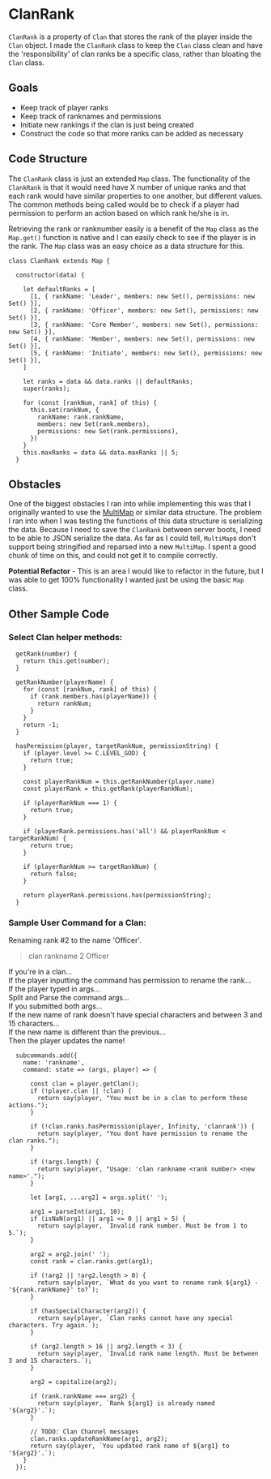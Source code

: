 # ClanRank

`ClanRank` is a property of `Clan` that stores the rank of the player inside the `Clan` object. I made the `ClanRank` class to keep the `Clan` class clean and have the 'responsibility' of clan ranks be a specific class, rather than bloating the `Clan` class.

## Goals
* Keep track of player ranks
* Keep track of ranknames and permissions
* Initiate new rankings if the clan is just being created
* Construct the code so that more ranks can be added as necessary

## Code Structure

The `ClanRank` class is just an extended `Map` class. The functionality of the `ClankRank` is that it would need have X number of unique ranks and that each rank would have similar properties to one another, but different values. The common methods being called would be to check if a player had permission to perform an action based on which rank he/she is in.

Retrieving the rank or ranknumber easily is a benefit of the `Map` class as the `Map.get()` function is native and I can easily check to see if the player is in the rank. The `Map` class was an easy choice as a data structure for this.

```
class ClanRank extends Map {

  constructor(data) {

    let defaultRanks = [
      [1, { rankName: 'Leader', members: new Set(), permissions: new Set() }],
      [2, { rankName: 'Officer', members: new Set(), permissions: new Set() }],
      [3, { rankName: 'Core Member', members: new Set(), permissions: new Set() }],
      [4, { rankName: 'Member', members: new Set(), permissions: new Set() }],
      [5, { rankName: 'Initiate', members: new Set(), permissions: new Set() }],
    ]

    let ranks = data && data.ranks || defaultRanks;
    super(ranks);

    for (const [rankNum, rank] of this) {
      this.set(rankNum, {
        rankName: rank.rankName,
        members: new Set(rank.members),
        permissions: new Set(rank.permissions),
      })
    }
    this.maxRanks = data && data.maxRanks || 5;
  }
```

## Obstacles
One of the biggest obstacles I ran into while implementing this was that I originally wanted to use the [MultiMap](http://www.collectionsjs.com/multi-map) or similar data structure. The problem I ran into when I was testing the functions of this data structure is serializing the data. Because I need to save the `ClanRank` between server boots, I need to be able to JSON serialize the data. As far as I could tell, `MultiMap`s don't support being stringified and reparsed into a new `MultiMap`. I spent a good chunk of time on this, and could not get it to compile correctly.

**Potential Refactor** - This is an area I would like to refactor in the future, but I was able to get 100% functionality I wanted just be using the basic `Map` class. 

## Other Sample Code

### Select Clan helper methods:
```
  getRank(number) {
    return this.get(number);
  }

  getRankNumber(playerName) {
    for (const [rankNum, rank] of this) {
      if (rank.members.has(playerName)) {
        return rankNum;
      }
    }
    return -1;
  }

  hasPermission(player, targetRankNum, permissionString) {
    if (player.level >= C.LEVEL_GOD) {
      return true;
    }
    
    const playerRankNum = this.getRankNumber(player.name)
    const playerRank = this.getRank(playerRankNum);

    if (playerRankNum === 1) {
      return true;
    }

    if (playerRank.permissions.has('all') && playerRankNum < targetRankNum) {
      return true;
    }

    if (playerRankNum >= targetRankNum) {
      return false;
    }

    return playerRank.permissions.has(permissionString);
  }
```

### Sample User Command for a Clan:
Renaming rank #2 to the name 'Officer'.
>clan rankname 2 Officer

If you're in a clan...  
If the player inputting the command has permission to rename the rank...  
If the player typed in args...  
Split and Parse the command args...  
If you submitted both args...  
If the new name of rank doesn't have special characters and between 3 and 15 characters...  
If the new name is different than the previous...  
Then the player updates the name!

```
  subcommands.add({
    name: 'rankname',
    command: state => (args, player) => {

      const clan = player.getClan();
      if (!player.clan || !clan) {
        return say(player, "You must be in a clan to perform those actions.");
      }

      if (!clan.ranks.hasPermission(player, Infinity, 'clanrank')) {
        return say(player, "You dont have permission to rename the clan ranks.");
      }

      if (!args.length) {
        return say(player, "Usage: 'clan rankname <rank number> <new name>'.");
      }

      let [arg1, ...arg2] = args.split(' ');

      arg1 = parseInt(arg1, 10);
      if (isNaN(arg1) || arg1 <= 0 || arg1 > 5) {
        return say(player, `Invalid rank number. Must be from 1 to 5.`);
      }

      arg2 = arg2.join(' ');
      const rank = clan.ranks.get(arg1);

      if (!arg2 || !arg2.length > 0) {
        return say(player, `What do you want to rename rank ${arg1} - '${rank.rankName}' to?`);
      }

      if (hasSpecialCharacter(arg2)) {
        return say(player, `Clan ranks cannot have any special characters. Try again.`);
      }

      if (arg2.length > 16 || arg2.length < 3) {
        return say(player, `Invalid rank name length. Must be between 3 and 15 characters.`);
      }

      arg2 = capitalize(arg2);

      if (rank.rankName === arg2) {
        return say(player, `Rank ${arg1} is already named '${arg2}'.`);
      }

      // TODO: Clan Channel messages
      clan.ranks.updateRankName(arg1, arg2);
      return say(player, `You updated rank name of ${arg1} to '${arg2}'.`);
    }
  });
```  